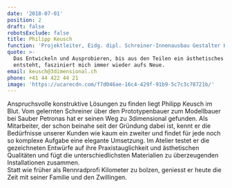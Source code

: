 ```yaml
---
date: '2018-07-01'
position: 2
draft: false
robotsExclude: false
title: Philipp Keusch
function: 'Projektleiter, Eidg. dipl. Schreiner-Innenausbau Gestalter HF'
quote: >-
  Das Entwickeln und Ausprobieren, bis aus den Teilen ein ästhetisches Ganzes
  entsteht, fasziniert mich immer wieder aufs Neue.
email: keusch@3dimensional.ch
phone: +41 44 422 44 21
image: 'https://ucarecdn.com/f7d046ae-16c4-429f-91b9-5c7c3c78721b/'
---
```

Anspruchsvolle konstruktive Lösungen zu finden liegt Philipp Keusch im Blut. Vom gelernten Schreiner über den Prototypenbauer zum Modellbauer bei Sauber Petronas hat er seinen Weg zu 3dimensional gefunden. Als Mitarbeiter, der schon beinahe seit der Gründung dabei ist, kennt er die Bedürfnisse unserer Kunden wie kaum ein zweiter und findet für jede noch so komplexe Aufgabe eine elegante Umsetzung. Im Atelier testet er die gezeichneten Entwürfe auf ihre Praxistauglichkeit und ästhetischen Qualitäten und fügt die unterschiedlichsten Materialien zu überzeugenden Installationen zusammen.<br>
Statt wie früher als Rennradprofi Kilometer zu bolzen, geniesst er heute die Zeit mit seiner Familie und den Zwillingen.
